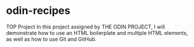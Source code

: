 # odin-recipes
TOP Project
In this project assigned by THE ODIN PROJECT, I will demonstrate how to use an HTML boilerplate and multiple HTML elements, as well as how to use Git and GitHub.